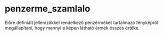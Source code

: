 # penzerme_szamlalo

Előre definiált jellemzőkkel rendelkező pénzérméket tartalmazó fényképről megállapítani, hogy mennyi a képen látható érmék összes értéke.
